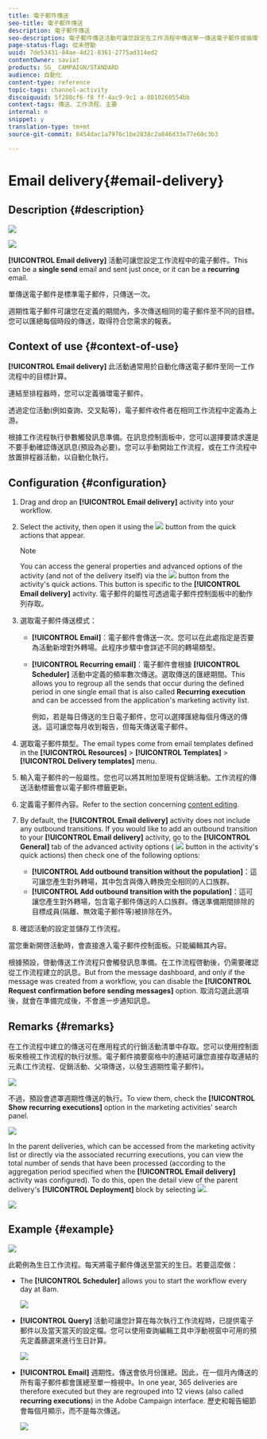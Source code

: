 ```yaml
---
title: 電子郵件傳送
seo-title: 電子郵件傳送
description: 電子郵件傳送
seo-description: 電子郵件傳送活動可讓您設定在工作流程中傳送單一傳送電子郵件或循環電子郵件。
page-status-flag: 從未啓動
uuid: 7de53431-84ae-4d21-8361-2775ad314ed2
contentOwner: saviat
products: SG_ CAMPAIGN/STANDARD
audience: 自動化
content-type: reference
topic-tags: channel-activity
discoiquuid: 5f288cf6-f8 ff-4ac9-9c1 a-8010260554bb
context-tags: 傳送、工作流程、主要
internal: n
snippet: y
translation-type: tm+mt
source-git-commit: 0454dac1a7976c1be2838c2a846d33e77e60c3b3

---
```



# Email delivery{#email-delivery}

## Description {#description}

![](assets/email.png)

![](assets/recurrentemail.png)

**[!UICONTROL Email delivery]** 活動可讓您設定工作流程中的電子郵件。This can be a **single send** email and sent just once, or it can be a **recurring** email.

單傳送電子郵件是標準電子郵件，只傳送一次。

週期性電子郵件可讓您在定義的期間內，多次傳送相同的電子郵件至不同的目標。您可以匯總每個時段的傳送，取得符合您需求的報表。

## Context of use {#context-of-use}

**[!UICONTROL Email delivery]** 此活動通常用於自動化傳送電子郵件至同一工作流程中的目標計算。

連結至排程器時，您可以定義循環電子郵件。

透過定位活動(例如查詢、交叉點等)，電子郵件收件者在相同工作流程中定義為上游。

根據工作流程執行參數觸發訊息準備。在訊息控制面板中，您可以選擇要請求還是不要手動確認傳送訊息(預設為必要)。您可以手動開始工作流程，或在工作流程中放置排程器活動，以自動化執行。

## Configuration {#configuration}

1. Drag and drop an **[!UICONTROL Email delivery]** activity into your workflow.
1. Select the activity, then open it using the ![](assets/edit_darkgrey-24px.png) button from the quick actions that appear.

   >[!NOTE]
   >
   >You can access the general properties and advanced options of the activity (and not of the delivery itself) via the ![](assets/dlv_activity_params-24px.png) button from the activity's quick actions. This button is specific to the **[!UICONTROL Email delivery]** activity. 電子郵件的屬性可透過電子郵件控制面板中的動作列存取。

1. 選取電子郵件傳送模式：

   * **[!UICONTROL Email]**：電子郵件會傳送一次。您可以在此處指定是否要為活動新增對外轉場。此程序步驟中會詳述不同的轉場類型。
   * **[!UICONTROL Recurring email]**：電子郵件會根據 **[!UICONTROL Scheduler]** 活動中定義的頻率數次傳送。選取傳送的匯總期間。This allows you to regroup all the sends that occur during the defined period in one single email that is also called **Recurring execution** and can be accessed from the application's marketing activity list.

      例如，若是每日傳送的生日電子郵件，您可以選擇匯總每個月傳送的傳送。這可讓您每月收到報告，但每天傳送電子郵件。

1. 選取電子郵件類型。The email types come from email templates defined in the **[!UICONTROL Resources]** &gt; **[!UICONTROL Templates]** &gt; **[!UICONTROL Delivery templates]** menu.
1. 輸入電子郵件的一般屬性。您也可以將其附加至現有促銷活動。工作流程的傳送活動標籤會以電子郵件標籤更新。
1. 定義電子郵件內容。Refer to the section concerning [content editing](../../designing/using/about-email-content-design.md).
1. By default, the **[!UICONTROL Email delivery]** activity does not include any outbound transitions. If you would like to add an outbound transition to your **[!UICONTROL Email delivery]** activity, go to the **[!UICONTROL General]** tab of the advanced activity options ( ![](assets/dlv_activity_params-24px.png) button in the activity's quick actions) then check one of the following options:

   * **[!UICONTROL Add outbound transition without the population]**：這可讓您產生對外轉場，其中包含與傳入轉換完全相同的人口族群。
   * **[!UICONTROL Add outbound transition with the population]**：這可讓您產生對外轉場，包含電子郵件傳送的人口族群。傳送準備期間排除的目標成員(隔離、無效電子郵件等)被排除在外。

1. 確認活動的設定並儲存工作流程。

當您重新開啓活動時，會直接進入電子郵件控制面板。只能編輯其內容。

根據預設，啓動傳送工作流程只會觸發訊息準備。在工作流程啓動後，仍需要確認從工作流程建立的訊息。But from the message dashboard, and only if the message was created from a workflow, you can disable the **[!UICONTROL Request confirmation before sending messages]** option. 取消勾選此選項後，就會在準備完成後，不會進一步通知訊息。

## Remarks {#remarks}

在工作流程中建立的傳送可在應用程式的行銷活動清單中存取。您可以使用控制面板來檢視工作流程的執行狀態。電子郵件摘要窗格中的連結可讓您直接存取連結的元素(工作流程、促銷活動、父項傳送，以發生週期性電子郵件)。

![](assets/wkf_display_recurrent_executions_2.png)

不過，預設會遮罩週期性傳送的執行。To view them, check the **[!UICONTROL Show recurring executions]** option in the marketing activities' search panel.

![](assets/wkf_display_recurrent_executions.png)

In the parent deliveries, which can be accessed from the marketing activity list or directly via the associated recurring executions, you can view the total number of sends that have been processed (according to the aggregation period specified when the **[!UICONTROL Email delivery]** activity was configured). To do this, open the detail view of the parent delivery's **[!UICONTROL Deployment]** block by selecting ![](assets/wkf_dlv_detail_button.png).

![](assets/wkf_display_recurrent_executions_3.png)

## Example {#example}

![](assets/wkf_delivery_example_1.png)

此範例為生日工作流程。每天將電子郵件傳送至當天的生日。若要這麼做：

* The **[!UICONTROL Scheduler]** allows you to start the workflow every day at 8am.

   ![](assets/wkf_delivery_example_2.png)

* **[!UICONTROL Query]** 活動可讓您計算在每次執行工作流程時，已提供電子郵件以及當天當天的設定檔。您可以使用查詢編輯工具中浮動視窗中可用的預先定義篩選來進行生日計算。

   ![](assets/wkf_delivery_example_3.png)

* **[!UICONTROL Email]** 週期性。傳送會依月份匯總。因此，在一個月內傳送的所有電子郵件都會匯總至單一檢視中。In one year, 365 deliveries are therefore executed but they are regrouped into 12 views (also called **recurring executions**) in the Adobe Campaign interface. 歷史和報告細節會每個月顯示，而不是每次傳送。

   ![](assets/wkf_delivery_example_4.png)

